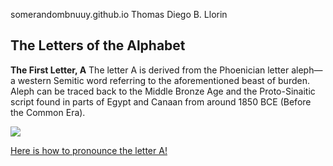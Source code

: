 somerandombnuuy.github.io
Thomas Diego B. Llorin

## The Letters of the Alphabet

**The First Letter, A**
The letter A is derived from the Phoenician letter aleph—a western Semitic word referring to the aforementioned beast of burden. Aleph can be traced back to the Middle Bronze Age and the Proto-Sinaitic script found in parts of Egypt and Canaan from around 1850 BCE (Before the Common Era).

![](https://media.istockphoto.com/id/1373103179/photo/letter-a-red-on-white-background.jpg?s=612x612&w=0&k=20&c=nrw16RStun2YNQ7FLWIO32MGVl-CHO3kidNlRTUfw60=)

[Here is how to pronounce the letter A!](https://youtu.be/LjrhyKV6ALQ?si=SoUTDecT3kJQdAOU)
